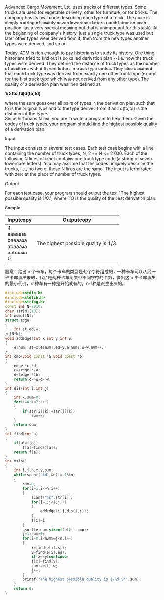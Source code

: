 Advanced Cargo Movement, Ltd. uses trucks of different types. Some trucks are used for vegetable delivery, other for furniture, or for bricks. The company has its own code describing each type of a truck. The code is simply a string of exactly seven lowercase letters (each letter on each position has a very special meaning but that is unimportant for this task). At the beginning of company's history, just a single truck type was used but later other types were derived from it, then from the new types another types were derived, and so on.  
  
Today, ACM is rich enough to pay historians to study its history. One thing historians tried to find out is so called derivation plan -- i.e. how the truck types were derived. They defined the distance of truck types as the number of positions with different letters in truck type codes. They also assumed that each truck type was derived from exactly one other truck type (except for the first truck type which was not derived from any other type). The quality of a derivation plan was then defined as  

**1/Σ(to,td)d(to,td)**

  
where the sum goes over all pairs of types in the derivation plan such that to is the original type and td the type derived from it and d(to,td) is the distance of the types.  
Since historians failed, you are to write a program to help them. Given the codes of truck types, your program should find the highest possible quality of a derivation plan.  

Input

The input consists of several test cases. Each test case begins with a line containing the number of truck types, N, 2 <= N <= 2 000. Each of the following N lines of input contains one truck type code (a string of seven lowercase letters). You may assume that the codes uniquely describe the trucks, i.e., no two of these N lines are the same. The input is terminated with zero at the place of number of truck types.

Output

For each test case, your program should output the text "The highest possible quality is 1/Q.", where 1/Q is the quality of the best derivation plan.

Sample

|Inputcopy|Outputcopy|
|---|---|
|4<br>aaaaaaa<br>baaaaaa<br>abaaaaa<br>aabaaaa<br>0|The highest possible quality is 1/3.|


题意：给出 n 个卡车，每个卡车的类型是七个字符组成的，一种卡车可以从另一种卡车派生来的，代价是两种卡车间类型不同字符的个数，求出这 n 中卡车派生的最小代价，n 种车有一种是开始就有的，n-1种是派生出来的。

```CPP
#include<stdio.h>
#include<stdlib.h>
#include<string.h>
const int N=2010;
char str[N][10];
int num,f[N];
struct edge
{
	int st,ed,w;
}e[N*N];
void addedge(int x,int y,int w)
{
	e[num].st=x;e[num].ed=y;e[num].w=w;num++;
}
int cmp(void const *a,void const *b)
{
	edge *c,*d;
	c=(edge *)a;
	d=(edge *)b;
	return c->w-d->w;
}
int dis(int i,int j)
{
	int k,sum=0;
	for(k=0;k<7;k++)
	{
		if(str[i][k]!=str[j][k])
			sum++;
	}
	return sum;
}
int find(int a)
{
	if(a!=f[a])
		f[a]=find(f[a]);
	return f[a];
}
int main()
{
	int i,j,n,x,y,sum;
	while(scanf("%d",&n)!=-1&&n)
	{
		num=0;
		for(i=1;i<=n;i++)
		{
			scanf("%s",str[i]);
			for(j=1;j<i;j++)
			{
				addedge(i,j,dis(i,j));
			}
			f[i]=i;
		}
		qsort(e,num,sizeof(e[0]),cmp);
		j=1;sum=0;
		for(i=0;i<num&&j<n;i++)
		{
			x=find(e[i].st);
			y=find(e[i].ed);
			if(x==y)continue;
			f[x]=find(y);
			sum+=e[i].w;
			j++;
		}
		printf("The highest possible quality is 1/%d.\n",sum);
	}
	return 0;
}
```